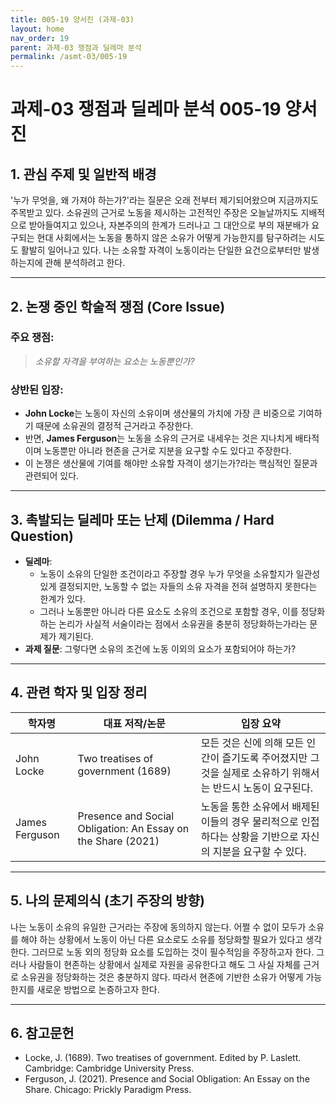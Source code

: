```yaml
---
title: 005-19 양서진 (과제-03)
layout: home
nav_order: 19
parent: 과제-03 쟁점과 딜레마 분석
permalink: /asmt-03/005-19
---
```


# 과제-03 쟁점과 딜레마 분석 005-19 양서진 

## 1. 관심 주제 및 일반적 배경

'누가 무엇을, 왜 가져야 하는가?'라는 질문은 오래 전부터 제기되어왔으며 지금까지도 주목받고 있다. 소유권의 근거로 노동을 제시하는 고전적인 주장은 오늘날까지도 지배적으로 받아들여지고 있으나, 자본주의의 한계가 드러나고 그 대안으로 부의 재분배가 요구되는 현대 사회에서는 노동을 통하지 않은 소유가 어떻게 가능한지를 탐구하려는 시도도 활발히 일어나고 있다. 나는 소유할 자격이 노동이라는 단일한 요건으로부터만 발생하는지에 관해 분석하려고 한다. 

---

## 2. 논쟁 중인 학술적 쟁점 (Core Issue)

### 주요 쟁점:  

> *소유할 자격을 부여하는 요소는 노동뿐인가?*

### 상반된 입장:
- **John Locke**는 노동이 자신의 소유이며 생산물의 가치에 가장 큰 비중으로 기여하기 때문에 소유권의 결정적 근거라고 주장한다.
- 반면, **James Ferguson**는 노동을 소유의 근거로 내세우는 것은 지나치게 배타적이며 노동뿐만 아니라 현존을 근거로 지분을 요구할 수도 있다고 주장한다.
- 이 논쟁은 생산물에 기여를 해야만 소유할 자격이 생기는가?라는 핵심적인 질문과 관련되어 있다.

---

## 3. 촉발되는 딜레마 또는 난제 (Dilemma / Hard Question)

- **딜레마**: 
  - 노동이 소유의 단일한 조건이라고 주장할 경우 누가 무엇을 소유할지가 일관성 있게 결정되지만, 노동할 수 없는 자들의 소유 자격을 전혀 설명하지 못한다는 한계가 있다. 
  - 그러나 노동뿐만 아니라 다른 요소도 소유의 조건으로 포함할 경우, 이를 정당화하는 논리가 사실적 서술이라는 점에서 소유권을 충분히 정당화하는가라는 문제가 제기된다. 
- **과제 질문**: 그렇다면 소유의 조건에 노동 이외의 요소가 포함되어야 하는가?

---

## 4. 관련 학자 및 입장 정리

| 학자명             | 대표 저작/논문                                   | 입장 요약 |
|--------------------|---------------------------------------------------|-----------|
| John Locke   | Two treatises of government (1689)                          | 모든 것은 신에 의해 모든 인간이 즐기도록 주어졌지만 그것을 실제로 소유하기 위해서는 반드시 노동이 요구된다. |
| James Ferguson    | Presence and Social Obligation: An Essay on the Share (2021)                                | 노동을 통한 소유에서 배제된 이들의 경우 물리적으로 인접하다는 상황을 기반으로 자신의 지분을 요구할 수 있다. |

---

## 5. 나의 문제의식 (초기 주장의 방향)

나는 노동이 소유의 유일한 근거라는 주장에 동의하지 않는다. 어쩔 수 없이 모두가 소유를 해야 하는 상황에서 노동이 아닌 다른 요소로도 소유를 정당화할 필요가 있다고 생각한다. 그러므로 노동 외의 정당화 요소를 도입하는 것이 필수적임을 주장하고자 한다. 그러나 사람들이 현존하는 상황에서 실제로 자원을 공유한다고 해도 그 사실 자체를 근거로 소유권을 정당화하는 것은 충분하지 않다. 따라서 현존에 기반한 소유가 어떻게 가능한지를 새로운 방법으로 논증하고자 한다.

---

## 6. 참고문헌

- Locke, J. (1689). Two treatises of government. Edited by P. Laslett. Cambridge: Cambridge University Press.
- Ferguson, J. (2021). Presence and Social Obligation: An Essay on the Share. Chicago: Prickly Paradigm Press.